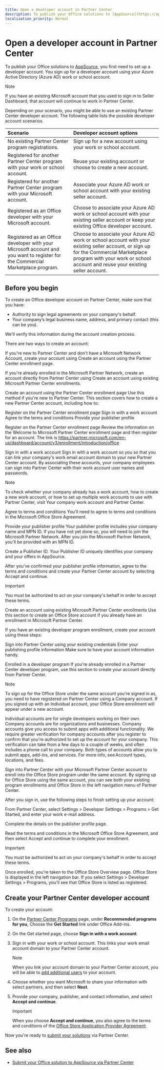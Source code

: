 ```yaml
---
title: Open a developer account in Partner Center
description: To publish your Office solutions to [AppSource](https://appsource.microsoft.com), you first need to set up a developer account.
localization_priority: Normal
---
```


# Open a developer account in Partner Center

To publish your Office solutions to [AppSource](https://appsource.microsoft.com), you first need to set up a developer account. You sign up for a developer account using your Azure Active Directory (Azure AD) work or school account.

> [!NOTE]
> If you have an existing Microsoft account that you used to sign in to Seller Dashboard, that account will continue to work in Partner Center.

Depending on your scenario, you might be able to use an existing Partner Center developer account. The following table lists the possible developer account scenarios.

|**Scenario**|**Developer account options**|
|:-----------|:-----------------|
|No existing Partner Center program registrations.|Sign up for a new account using your work or school account.|
|Registered for another Partner Center program with your work or school account.|Reuse your existing account or choose to create a new account.|
|Registered for another Partner Center program with your Microsoft account.|Associate your Azure AD work or school account with your existing seller account.|
|Registered as an Office developer with your Microsoft account.|Choose to associate your Azure AD work or school account with your existing seller account or keep your existing Office developer account.|
|Registered as an Office developer with your Microsoft account and you want to register for the Commercial Marketplace program.|Choose to associate your Azure AD work or school account with your existing seller account, or sign up for the Commercial Marketplace program with your work or school account and reuse your existing seller account.|

## Before you begin

To create an Office developer account on Partner Center, make sure that you have:

- Authority to sign legal agreements on your company's behalf.
- Your company’s legal business name, address, and primary contact (this can be you).

We’ll verify this information during the account creation process.

There are two ways to create an account:

If you're new to Partner Center and don't have a Microsoft Network Account, create your account using Create an account using the Partner Center enrollment page.

If you're already enrolled in the Microsoft Partner Network, create an account directly from Partner Center using Create an account using existing Microsoft Partner Center enrollments.

Create an account using the Partner Center enrollment page
Use this method if you're new to Partner Center. This section covers how to create a new Partner Center account, including how to:

Register on the Partner Center enrollment page
Sign in with a work account
Agree to the terms and conditions
Provide your publisher profile

Register on the Partner Center enrollment page
Review the information on the Welcome to Microsoft Partner Center enrollment page and then register for an account. The link is https://partner.microsoft.com/en-us/dashboard/account/v3/enrollment/introduction/office

Sign in with a work account
Sign in with a work account so you so that you can link your company's work email account domain to your new Partner Center account. By associating these accounts, your company employees can sign into Partner Center with their work account user names and passwords.

Note

To check whether your company already has a work account, how to create a new work account, or how to set up multiple work accounts to use with Partner Center, visit Your company work account and Partner Center.

Agree to terms and conditions
You'll need to agree to terms and conditions in the Microsoft Office Store Agreement.

Provide your publisher profile
Your publisher profile includes your company name and MPN ID. If you have not yet done so, you will need to join the Microsoft Partner Network. After you join the Microsoft Partner Network, you'll be provided with an MPN ID.

Create a Publisher ID. Your Publisher ID uniquely identifies your company and your offers in AppSource.

After you've confirmed your publisher profile information, agree to the terms and conditions and create your Partner Center account by selecting Accept and continue.

 Important

You must be authorized to act on your company's behalf in order to accept these terms.

Create an account using existing Microsoft Partner Center enrollments
Use this section to create an Office Store account if you already have an enrollment in Microsoft Partner Center.

If you have an existing developer program enrollment, create your account using these steps:

Sign into Partner Center using your existing credentials
Enter your publishing profile information
Make sure to have your account information handy.

Enrolled in a developer program
If you're already enrolled in a Partner Center developer program, use this section to create your account directly from Partner Center.

 Note

To sign up for the Office Store under the same account you're signed in as, you need to have registered on Partner Center using a Company account. If you signed up with an Individual account, your Office Store enrollment will appear under a new account.

Individual accounts are for single developers working on their own. Company accounts are for organizations and businesses. Company accounts give you access to submit apps with additional functionality. We require greater verification for company accounts after you register to confirm that you're authorized to set up the account for your company. This verification can take from a few days to a couple of weeks, and often includes a phone call to your company. Both types of accounts allow you to submit apps, add-ins, and services. For more info, see Account types, locations, and fees.

Sign into Partner Center with your Microsoft Partner Center account to enroll into the Office Store program under the same account. By signing up for Office Store using the same account, you can see both your existing program enrollments and Office Store in the left navigation menu of Partner Center.

After you sign in, use the following steps to finish setting up your account:

From Partner Center, select Settings > Developer Settings > Programs > Get Started, and enter your work e-mail address.

Complete the details on the publisher profile page.

Read the terms and conditions in the Microsoft Office Store Agreement, and then select Accept and continue to complete your enrollment.

 Important

You must be authorized to act on your company's behalf in order to accept these terms.

Once enrolled, you're taken to the Office Store Overview page. Office Store is displayed in the left navigation bar. If you select Settings > Developer Settings > Programs, you'll see that Office Store is listed as registered.

## Create your Partner Center developer account

To create your account:

1. On the [Partner Center Programs](https://partner.microsoft.com/dashboard/account/programs) page, under **Recommended programs for you**, Choose the **Get Started** link under Office Add-ins.
2. On the Get started page, choose **Sign in with a work account**.
3. Sign in with your work or school account. This links your work email account domain to your Partner Center account. 

    > [!NOTE]
    > When you link your account domain to your Partner Center account, you will be able to [add additional users](manage-account-users.md) to your account.

4. Choose whether you want Microsoft to share your information with select partners, and then select **Next**.
4. Provide your company, publisher, and contact information, and select **Accept and continue**.
    > [!Important]
    > When you choose **Accept and continue**, you also agree to the terms and conditions of the [Office Store Application Provider Agreement]().

Now you're ready to [submit your solutions](use-partner-center-to-submit-to-appsource) via Partner Center.

## See also

- [Submit your Office solution to AppSource via Partner Center](use-partner-center-to-submit-to-appsource.md)

<!--
Source content: [Opening a developer account](https://docs.microsoft.com/en-us/windows/uwp/publish/opening-a-developer-account)

1.	Account signup process
2.	Additional guidelines for company accounts
3.	MSFT account security
4.	Closing your accounts

-->

